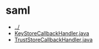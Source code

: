 # saml 

* [../](..)
* [KeyStoreCallbackHandler.java](KeyStoreCallbackHandler.java)
* [TrustStoreCallbackHandler.java](TrustStoreCallbackHandler.java)

